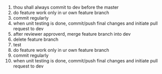 1. thou shall always commit to dev before the master
2. do feature work only in ur own feature branch
3. commit regularly
4. when unit testing is done, commit/push final changes and initiate pull request to dev
5. after reviewer approverd, merge feature branch into dev
6. delete feature branch
7. test
2. do feature work only in ur own feature branch
3. commit regularly
4. when unit testing is done, commit/push final changes and initiate pull request to dev
